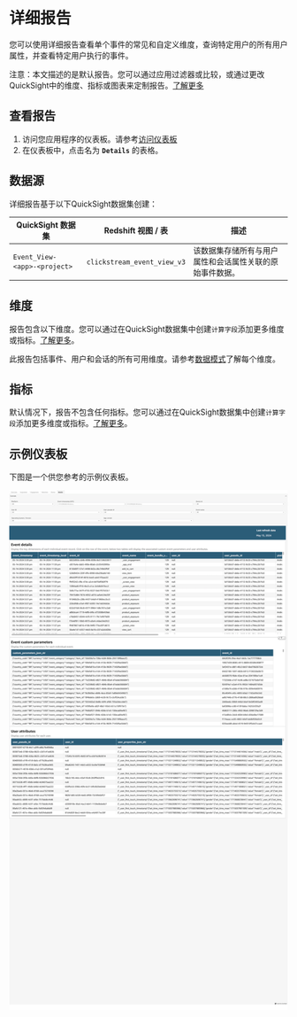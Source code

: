 # 详细报告
您可以使用详细报告查看单个事件的常见和自定义维度，查询特定用户的所有用户属性，并查看特定用户执行的事件。

注意：本文描述的是默认报告。您可以通过应用过滤器或比较，或通过更改QuickSight中的维度、指标或图表来定制报告。[了解更多](https://docs.aws.amazon.com/quicksight/latest/user/working-with-visuals.html)

## 查看报告
1. 访问您应用程序的仪表板。请参考[访问仪表板](index.md/#view-dashboards)
2. 在仪表板中，点击名为 **`Details`** 的表格。

## 数据源
详细报告基于以下QuickSight数据集创建：

|QuickSight 数据集 | Redshift 视图 / 表| 描述 | 
|----------|--------------------|------------------|
|`Event_View-<app>-<project>`|`clickstream_event_view_v3`| 该数据集存储所有与用户属性和会话属性关联的原始事件数据。|

## 维度
报告包含以下维度。您可以通过在QuickSight数据集中创建`计算字段`添加更多维度或指标。[了解更多](https://docs.aws.amazon.com/quicksight/latest/user/adding-a-calculated-field-analysis.html)。

此报告包括事件、用户和会话的所有可用维度。请参考[数据模式](../../pipeline-mgmt/data-processing/data-schema.md)了解每个维度。

## 指标
默认情况下，报告不包含任何指标。您可以通过在QuickSight数据集中创建`计算字段`添加更多维度或指标。[了解更多](https://docs.aws.amazon.com/quicksight/latest/user/adding-a-calculated-field-analysis.html)。

## 示例仪表板
下图是一个供您参考的示例仪表板。

![dashboard-user](../../images/analytics/dashboard/details.png)

